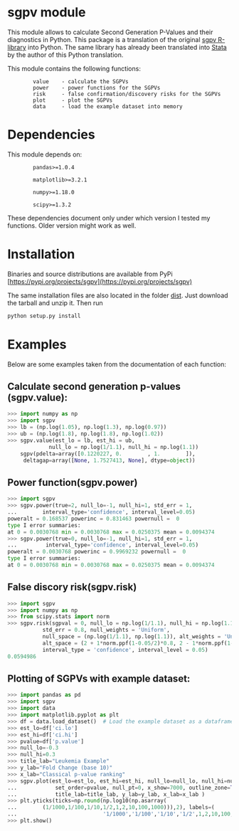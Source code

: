 # sgpv module

This module allows to calculate Second Generation P-Values and their diagnostics in Python.
This package is a translation of the original  [sgpv R-library](https://github.com/weltybiostat/sgpv) into Python.
The same library has already been translated into [Stata](https://github.com/skbormann/stata-tools/sgpv) by the author of this Python translation.

This module contains the following functions:

            value    - calculate the SGPVs
            power    - power functions for the SGPVs
            risk     - false confirmation/discovery risks for the SGPVs
            plot     - plot the SGPVs
            data     - load the example dataset into memory

# Dependencies

This module depends on: 

            pandas>=1.0.4

            matplotlib>=3.2.1

            numpy>=1.18.0

            scipy>=1.3.2


These dependencies document only under which version I tested my functions.
Older version might work as well. 

# Installation
Binaries and source distributions are available from PyPi
[https://pypi.org/projects/sgpv](https://pypi.org/projects/sgpv)


The same installation files are also located in the folder [dist](https://github.com/skbormann/python-tools/sgpv/dist).
Just download the tarball and unzip it. Then run
```python
python setup.py install
```

# Examples
Below are some examples taken from the documentation of each function:

## Calculate second generation p-values (sgpv.value):
```python
>>> import numpy as np
>>> import sgpv
>>> lb = (np.log(1.05), np.log(1.3), np.log(0.97))
>>> ub = (np.log(1.8), np.log(1.8), np.log(1.02))
>>> sgpv.value(est_lo = lb, est_hi = ub,
             null_lo = np.log(1/1.1), null_hi = np.log(1.1))
    sgpv(pdelta=array([0.1220227, 0.        , 1.        ]),
     deltagap=array([None, 1.7527413, None], dtype=object))
```

## Power function(sgpv.power) 
```python
>>> import sgpv       
>>> sgpv.power(true=2, null_lo=-1, null_hi=1, std_err = 1,
...        interval_type='confidence', interval_level=0.05)
poweralt = 0.168537 powerinc = 0.831463 powernull =  0
type I error summaries:
at 0 = 0.0030768 min = 0.0030768 max = 0.0250375 mean = 0.0094374
>>> sgpv.power(true=0, null_lo=-1, null_hi=1, std_err = 1,
...         interval_type='confidence', interval_level=0.05)
poweralt = 0.0030768 powerinc = 0.9969232 powernull =  0
type I error summaries:
at 0 = 0.0030768 min = 0.0030768 max = 0.0250375 mean = 0.0094374 
```

## False discory risk(sgpv.risk)   
```python           
>>> import sgpv
>>> import numpy as np
>>> from scipy.stats import norm
>>> sgpv.risk(sgpval = 0, null_lo = np.log(1/1.1), null_hi = np.log(1.1),
           std_err = 0.8, null_weights = 'Uniform',
           null_space = (np.log(1/1.1), np.log(1.1)), alt_weights = 'Uniform',
           alt_space = (2 + 1*norm.ppf(1-0.05/2)*0.8, 2 - 1*norm.ppf(1-0.05/2)*0.8),
           interval_type = 'confidence', interval_level = 0.05)
0.0594986
```

## Plotting of SGPVs with example dataset:
```python
>>> import pandas as pd
>>> import sgpv
>>> import data
>>> import matplotlib.pyplot as plt
>>> df = data.load_dataset()  # Load the example dataset as a dataframe
>>> est_lo=df['ci.lo']
>>> est_hi=df['ci.hi']
>>> pvalue=df['p.value']
>>> null_lo=-0.3
>>> null_hi=0.3
>>> title_lab="Leukemia Example"
>>> y_lab="Fold Change (base 10)"
>>> x_lab="Classical p-value ranking"
>>> sgpv.plot(est_lo=est_lo, est_hi=est_hi, null_lo=null_lo, null_hi=null_hi,
...            set_order=pvalue, null_pt=0, x_show=7000, outline_zone=True,
...            title_lab=title_lab, y_lab=y_lab, x_lab=x_lab )
>>> plt.yticks(ticks=np.round(np.log10(np.asarray(
...        (1/1000,1/100,1/10,1/2,1,2,10,100,1000))),2), labels=(
...                           '1/1000','1/100','1/10','1/2',1,2,10,100,1000))
>>> plt.show()
```




 

